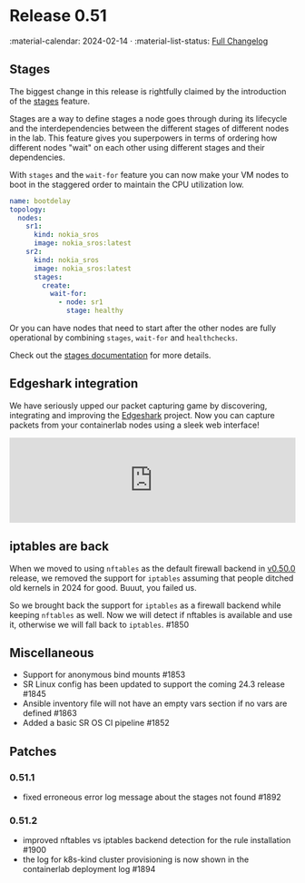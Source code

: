 # Release 0.51

:material-calendar: 2024-02-14 · :material-list-status: [Full Changelog](https://github.com/srl-labs/containerlab/releases)

## Stages

The biggest change in this release is rightfully claimed by the introduction of the [stages](../manual/nodes.md#stages) feature.

Stages are a way to define stages a node goes through during its lifecycle and the interdependencies between the different stages of different nodes in the lab. This feature gives you superpowers in terms of ordering how different nodes "wait" on each other using different stages and their dependencies.

With `stages` and the `wait-for` feature you can now make your VM nodes to boot in the staggered order to maintain the CPU utilization low.

```yaml
name: bootdelay
topology:
  nodes:
    sr1:
      kind: nokia_sros
      image: nokia_sros:latest
    sr2:
      kind: nokia_sros
      image: nokia_sros:latest
      stages:
        create:
          wait-for:
            - node: sr1
              stage: healthy
```

Or you can have nodes that need to start after the other nodes are fully operational by combining `stages`, `wait-for` and `healthchecks`.

Check out the [stages documentation](../manual/nodes.md#stages) for more details.

## Edgeshark integration

We have seriously upped our packet capturing game by discovering, integrating and improving the [Edgeshark](../manual/wireshark.md#edgeshark-integration) project. Now you can capture packets from your containerlab nodes using a sleek web interface!

<div class="iframe-container">
<iframe width="100%" src="https://www.youtube.com/embed/iY90a_Gn5W0" frameborder="0" allow="accelerometer; autoplay; clipboard-write; encrypted-media; gyroscope; picture-in-picture" allowfullscreen></iframe>
</div>

## iptables are back

When we moved to using `nftables` as the default firewall backend in [v0.50.0](0.50.md) release, we removed the support for `iptables` assuming that people ditched old kernels in 2024 for good. Buuut, you failed us.

So we brought back the support for `iptables` as a firewall backend while keeping `nftables` as well. Now we will detect if nftables is available and use it, otherwise we will fall back to `iptables`. #1850

## Miscellaneous

* Support for anonymous bind mounts #1853
* SR Linux config has been updated to support the coming 24.3 release #1845
* Ansible inventory file will not have an empty vars section if no vars are defined #1863
* Added a basic SR OS CI pipeline #1852

## Patches

### 0.51.1

* fixed erroneous error log message about the stages not found #1892

### 0.51.2

* improved nftables vs iptables backend detection for the rule installation #1900
* the log for k8s-kind cluster provisioning is now shown in the containerlab deployment log #1894
